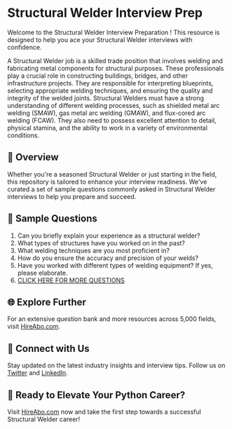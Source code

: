 # Structural Welder Interview Prep

Welcome to the Structural Welder Interview Preparation ! This resource is designed to help you ace your Structural Welder interviews with confidence.

A Structural Welder job is a skilled trade position that involves welding and fabricating metal components for structural purposes. These professionals play a crucial role in constructing buildings, bridges, and other infrastructure projects. They are responsible for interpreting blueprints, selecting appropriate welding techniques, and ensuring the quality and integrity of the welded joints. Structural Welders must have a strong understanding of different welding processes, such as shielded metal arc welding (SMAW), gas metal arc welding (GMAW), and flux-cored arc welding (FCAW). They also need to possess excellent attention to detail, physical stamina, and the ability to work in a variety of environmental conditions.

## 🚀 Overview

Whether you're a seasoned Structural Welder or just starting in the field, this repository is tailored to enhance your interview readiness. We've curated a set of sample questions commonly asked in Structural Welder interviews to help you prepare and succeed.

## 📝 Sample Questions

1. Can you briefly explain your experience as a structural welder?
2. What types of structures have you worked on in the past?
3. What welding techniques are you most proficient in?
4. How do you ensure the accuracy and precision of your welds?
5. Have you worked with different types of welding equipment? If yes, please elaborate.
6. [CLICK HERE FOR MORE QUESTIONS](https://hireabo.com/job/12_3_3/Structural%20Welder)

## 🌐 Explore Further

For an extensive question bank and more resources across 5,000 fields, visit [HireAbo.com](https://www.hireabo.com).

## 📱 Connect with Us

Stay updated on the latest industry insights and interview tips. Follow us on [Twitter](https://twitter.com/hireabo) and [LinkedIn](https://www.linkedin.com/in/hire-abo-3609972a8/).

## 🚀 Ready to Elevate Your Python Career?

Visit [HireAbo.com](https://www.hireabo.com) now and take the first step towards a successful Structural Welder career!